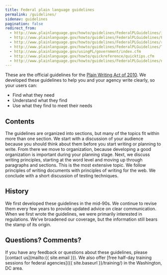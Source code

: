 ```yaml
---
title: Federal plain language guidelines
permalink: /guidelines/
sidenav: guidelines
pagination: false
redirect_from:
  - http://www.plainlanguage.gov/howto/guidelines/FederalPLGuidelines/index.cfm
  - http://www.plainlanguage.gov/howto/guidelines/FederalPLGuidelines/FederalPLGuidelines.pdf
  - http://www.plainlanguage.gov/howto/guidelines/FederalPLGuidelines/revs.cfm
  - http://www.plainlanguage.gov/howto/guidelines/FederalPLGuidelines/TOC.cfm
  - http://www.plainlanguage.gov/usingPL/government/index.cfm
  - http://www.plainlanguage.gov/howto/quickreference/quicktips.cfm
  - http://www.plainlanguage.gov/howto/guidelines/FederalPLGuidelines/nouns.cfm
---
```


These are the official guidelines for the [Plain Writing Act of 2010](https://www.gpo.gov/fdsys/pkg/PLAW-111publ274/content-detail.html). We developed these guidelines to help you and your agency write clearly, so your users can:

- Find what they need
- Understand what they find
- Use what they find to meet their needs

## Contents

The guidelines are organized into sections, but many of the topics fit within more than one section. We start with a discussion of your audience because you should think about them before you start writing or planning to write. From there we move to organization, because developing a good organization is important during your planning stage. Next, we discuss writing principles, starting at the word level and moving up through paragraphs and sections. This is the most extensive topic. We follow principles of writing documents with principles of writing for the web. We conclude with a short discussion of testing techniques.

## History

We first developed these guidelines in the mid-90s. We continue to revise them every few years to provide updated advice on clear communication. When we first wrote the guidelines, we were primarily interested in regulations. We’ve broadened our coverage, but the information still bears the stamp of its origin.

## Questions? Comments?

If you have any feedback or questions about these guidelines, please [contact us](mailto:{{ site.email }}). We also offer [free half-day training sessions for federal agencies]({{ site.baseurl }}/training/) in the Washington, DC area.
